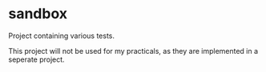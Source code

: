 # sandbox
Project containing various tests.

This project will not be used for my practicals, as they are implemented in a seperate project.

